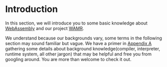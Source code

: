 # Introduction

In this section, we will introduce you to some basic knowledge about [WebAssembly](./webassembly.md) and our project [WAMR](./wamr-project.md).

We understand because our backgrounds vary, some terms in the following section may sound familiar but vague. We have a primer in [Appendix A](../../appendix/background-knowledge.md) gathering some details about background knowledge(compiler, interpreter, runtime system, all other jargon) that may be helpful and free you from googling around. You are more than welcome to check it out.
